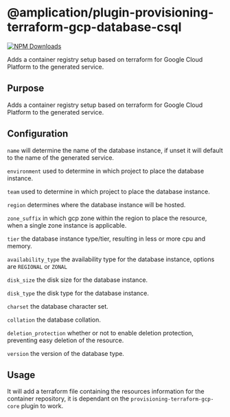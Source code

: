 # @amplication/plugin-provisioning-terraform-gcp-database-csql

[![NPM Downloads](https://img.shields.io/npm/dt/@amplication/plugin-provisioning-terraform-gcp-database-csql)](https://www.npmjs.com/package/@amplication/plugin-provisioning-terraform-gcp-database-csql)

Adds a container registry setup based on terraform for Google Cloud Platform to the generated service.

## Purpose

Adds a container registry setup based on terraform for Google Cloud Platform to the generated service.

## Configuration

`name` will determine the name of the database instance, if unset it will default to the name of the generated service.

`environment` used to determine in which project to place the database instance.

`team` used to determine in which project to place the database instance.

`region` determines where the database instance will be hosted.

`zone_suffix` in which gcp zone within the region to place the resource, when a single zone instance is applicable.

`tier` the database instance type/tier, resulting in less or more cpu and memory.

`availability_type` the availability type for the database instance, options are `REGIONAL` or `ZONAL`

`disk_size` the disk size for the database instance.

`disk_type` the disk type for the database instance.

`charset` the database character set.

`collation` the database collation.

`deletion_protection` whether or not to enable deletion protection, preventing easy deletion of the resource.

`version` the version of the database type.

## Usage

It will add a terraform file containing the resources information for the container repository, it is dependant on the `provisioning-terraform-gcp-core` plugin to work.

